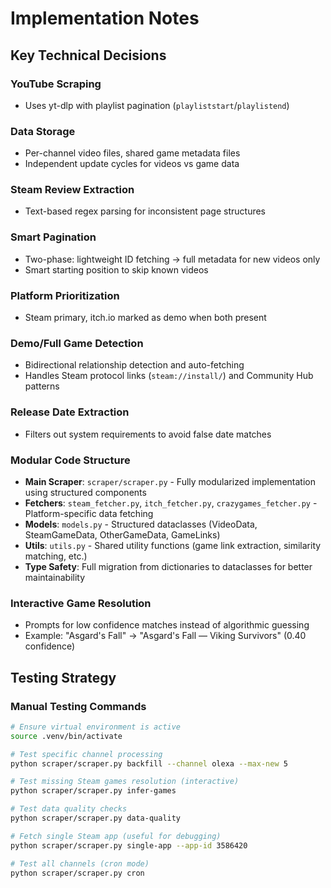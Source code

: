 # Implementation Notes

## Key Technical Decisions

### YouTube Scraping
- Uses yt-dlp with playlist pagination (`playliststart`/`playlistend`)

### Data Storage  
- Per-channel video files, shared game metadata files
- Independent update cycles for videos vs game data

### Steam Review Extraction
- Text-based regex parsing for inconsistent page structures

### Smart Pagination
- Two-phase: lightweight ID fetching → full metadata for new videos only
- Smart starting position to skip known videos

### Platform Prioritization
- Steam primary, itch.io marked as demo when both present

### Demo/Full Game Detection  
- Bidirectional relationship detection and auto-fetching
- Handles Steam protocol links (`steam://install/`) and Community Hub patterns

### Release Date Extraction
- Filters out system requirements to avoid false date matches

### Modular Code Structure
- **Main Scraper**: `scraper/scraper.py` - Fully modularized implementation using structured components
- **Fetchers**: `steam_fetcher.py`, `itch_fetcher.py`, `crazygames_fetcher.py` - Platform-specific data fetching
- **Models**: `models.py` - Structured dataclasses (VideoData, SteamGameData, OtherGameData, GameLinks)
- **Utils**: `utils.py` - Shared utility functions (game link extraction, similarity matching, etc.)
- **Type Safety**: Full migration from dictionaries to dataclasses for better maintainability

### Interactive Game Resolution
- Prompts for low confidence matches instead of algorithmic guessing
- Example: "Asgard's Fall" → "Asgard's Fall — Viking Survivors" (0.40 confidence)


## Testing Strategy

### Manual Testing Commands
```bash
# Ensure virtual environment is active
source .venv/bin/activate

# Test specific channel processing
python scraper/scraper.py backfill --channel olexa --max-new 5

# Test missing Steam games resolution (interactive)
python scraper/scraper.py infer-games

# Test data quality checks
python scraper/scraper.py data-quality

# Fetch single Steam app (useful for debugging)
python scraper/scraper.py single-app --app-id 3586420

# Test all channels (cron mode)
python scraper/scraper.py cron
```

